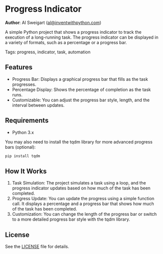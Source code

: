 # Progress Indicator
**Author**: Al Sweigart (al@inventwithpython.com)

A simple Python project that shows a progress indicator to track the execution of a long-running task. The progress indicator can be displayed in a variety of formats, such as a percentage or a progress bar.

Tags: progress, indicator, task, automation

## Features
- Progress Bar: Displays a graphical progress bar that fills as the task progresses.
- Percentage Display: Shows the percentage of completion as the task runs.
- Customizable: You can adjust the progress bar style, length, and the interval between updates.

## Requirements
- Python 3.x

You may also need to install the tqdm library for more advanced progress bars (optional):

```bash
pip install tqdm
```

## How It Works
1. Task Simulation: The project simulates a task using a loop, and the progress indicator updates based on how much of the task has been completed.
2. Progress Update: You can update the progress using a simple function call. It displays a percentage and a progress bar that shows how much of the task has been completed.
3. Customization: You can change the length of the progress bar or switch to a more detailed progress bar style with the tqdm library.

## License
See the [LICENSE](LICENSE) file for details.

